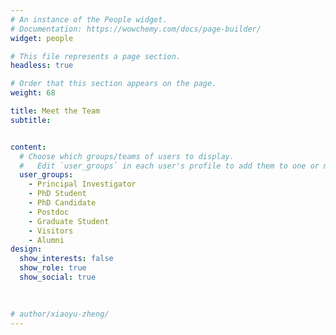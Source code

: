 ```yaml
---
# An instance of the People widget.
# Documentation: https://wowchemy.com/docs/page-builder/
widget: people

# This file represents a page section.
headless: true

# Order that this section appears on the page.
weight: 68

title: Meet the Team
subtitle:


content:
  # Choose which groups/teams of users to display.
  #   Edit `user_groups` in each user's profile to add them to one or more of these groups.
  user_groups:
    - Principal Investigator
    - PhD Student
    - PhD Candidate
    - Postdoc
    - Graduate Student
    - Visitors
    - Alumni
design:
  show_interests: false
  show_role: true
  show_social: true
 

  
# author/xiaoyu-zheng/
---
```

